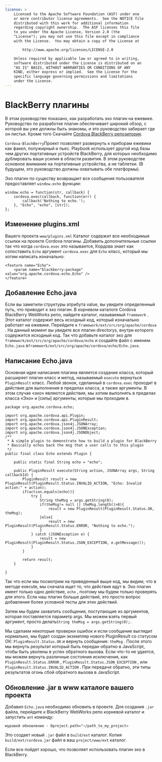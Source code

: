 ```yaml
---
license: >
    Licensed to the Apache Software Foundation (ASF) under one
    or more contributor license agreements.  See the NOTICE file
    distributed with this work for additional information
    regarding copyright ownership.  The ASF licenses this file
    to you under the Apache License, Version 2.0 (the
    "License"); you may not use this file except in compliance
    with the License.  You may obtain a copy of the License at

        http://www.apache.org/licenses/LICENSE-2.0

    Unless required by applicable law or agreed to in writing,
    software distributed under the License is distributed on an
    "AS IS" BASIS, WITHOUT WARRANTIES OR CONDITIONS OF ANY
    KIND, either express or implied.  See the License for the
    specific language governing permissions and limitations
    under the License.
---
```


# BlackBerry плагины

В этом руководстве показано, как разработать эхо плагин на ежевике. Руководство по разработке плагин обеспечивает широкий обзор, с которой вы уже должны быть знакомы, и это руководство забирает где он листья. Кроме того Скачайте [Cordova BlackBerry репозитория][1].

 [1]: https://git-wip-us.apache.org/repos/asf?p=cordova-blackberry-webworks.git;a=summary

`Cordova-BlackBerry`Проект позволяет развернуть к приборам ежевики как факел, полужирный и пьес. Playbook использует другой код базы чем других портативных устройств BlackBerry, для которых необходимо дублировать ваши усилия в области развития. В этом руководстве основное внимание на портативные устройства, а не таблетки. (В будущем, это руководство должны охватывать обе платформы).

Эхо плагин по существу возвращает все сообщения пользователя предоставляет `window.echo` функции:

    window.echo = function(str, callback) {
        cordova.exec(callback, function(err) {
            callback('Nothing to echo.');
        }, "Echo", "echo", [str]);
    };
    

## Изменение plugins.xml

Вашего проекта `www/plugins.xml` Каталог содержит все необходимые ссылки на проекте Cordova плагины. Добавить дополнительные ссылки так что когда `cordova.exec` это называется, Кордова знает как сопоставить `Echo` аргумент `cordova.exec` для `Echo` класс, который мы хотим написать изначально:

    <feature name="Echo">
        <param name="blackberry-package" value="org.apache.cordova.echo.Echo" />
    </feature>
    

## Добавление Echo.java

Если вы заметили структуры атрибута value, вы увидите определенный путь, что приводит к эхо плагин. В корневом каталоге Cordova BlackBerry WebWorks репо, найдите каталог, называемый `framework` . Этот каталог содержит весь исходный код, который изначально работает на ежевике. Перейдите к `framework/ext/src/org/apache/cordova` . На данный момент вы увидите все плагин directorys, внутри которого содержится исходный код. Так что добавьте каталог эхо для `framework/ext/src/org/apache/cordova/echo` и создайте файл с именем `Echo.java` в`framework/ext/src/org/apache/cordova/echo/Echo.java`.

## Написание Echo.java

Основная идея написания плагина является создание класса, который расширяет плагин класс и метод, называемый `execute` вернуться `PluginResult` класс. Любой звонок, сделанный в `cordova.exec` проходит в действие для выполнения в пределах класса, а также аргументы. В этом случае «эхо» являются действия, мы хотим выполнять в пределах класса «Эхо» и [силы] аргументы, которые мы проходим в.

    package org.apache.cordova.echo;
    
    import org.apache.cordova.api.Plugin;
    import org.apache.cordova.api.PluginResult;
    import org.apache.cordova.json4j.JSONArray;
    import org.apache.cordova.json4j.JSONException;
    import org.apache.cordova.json4j.JSONObject;
    /**
     * A simple plugin to demonstrate how to build a plugin for BlackBerry
     * Basically echos back the msg that a user calls to this plugin
     */
    public final class Echo extends Plugin {
    
        public static final String echo = "echo";
    
        public PluginResult execute(String action, JSONArray args, String callbackId) {
            PluginResult result = new PluginResult(PluginResult.Status.INVALID_ACTION, "Echo: Invalid action:" + action);
            if(action.equals(echo)){
                try {
                    String theMsg = args.getString(0);
                    if(theMsg!= null || theMsg.length()>0){
                        result = new PluginResult(PluginResult.Status.OK, theMsg);
                    }else{
                        result = new PluginResult(PluginResult.Status.ERROR, "Nothing to echo.");
                    }
                } catch (JSONException e) {
                    result = new PluginResult(PluginResult.Status.JSON_EXCEPTION, e.getMessage());
                }
            }
    
            return result;
        }
    
    }
    

Так что если мы посмотрим на приведенный выше код, мы видим, что в методе execute, мы сначала ищет то, что действия идут в. Эхо плагин имеет только одно действие, `echo` , поэтому мы будем только проверять для этого. Если наш плагин больше действий, это просто вопрос добавления более условной тесты для этих действий.

Затем мы будем захватить сообщения, поступающие из аргументов, которая поставляется параметр args. Мы можем взять первый аргумент, просто делать`String theMsg = args.getString(0);`.

Мы сделаем некоторые проверки ошибок и если сообщение выглядит нормально, мы будет создан экземпляр нового PluginResult со статусом ОК: `PluginResult.Status.OK` и вернуть сообщение: `theMsg` . После этого мы вернуть результат который быть передан обратно в JavaScript, чтобы быть уволены в успех обратного вызова. Если что-то не удается, мы можем вернуть различные состояния исключения, как `PluginResult.Status.ERROR` , `PluginResult.Status.JSON_EXCEPTION` , или `PluginResult.Status.INVALID_ACTION` . При передаче обратно, эти типы результатов огонь сбой обратного вызова в JavaScript.

## Обновление .jar в www каталоге вашего проекта

Добавил `Echo.java` необходимо обновить в проекте. Для создания `.jar` файла, перейдите к BlackBerry WebWorks репо корневой каталог и запустить `ant` команду:

    муравей обновление - Dproject.path="~/path_to_my_project»
    

Это создает новый `.jar` файл в `build/ext` каталог. Копия `build/ext/cordova.jar` файл в ваш `project/www/ext` каталог.

Если все пойдет хорошо, что позволяет использовать плагин эхо в BlackBerry.